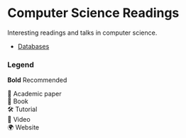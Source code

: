 # Computer Science Readings

Interesting readings and talks in computer science.

* [Databases](databases.md)

### Legend

**Bold** Recommended

📄 Academic paper  
📖 Book  
🛠 Tutorial  
🎥 Video  
🌍 Website  